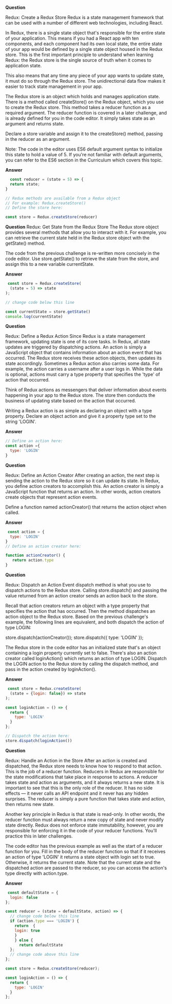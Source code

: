 **Question**

Redux: Create a Redux Store
Redux is a state management framework that can be used with a number of different web technologies, including React.

In Redux, there is a single state object that's responsible for the entire state of your application. This means if you had a React app with ten components, and each component had its own local state, the entire state of your app would be defined by a single state object housed in the Redux store. This is the first important principle to understand when learning Redux: the Redux store is the single source of truth when it comes to application state.

This also means that any time any piece of your app wants to update state, it must do so through the Redux store. The unidirectional data flow makes it easier to track state management in your app.


The Redux store is an object which holds and manages application state. There is a method called createStore() on the Redux object, which you use to create the Redux store. This method takes a reducer function as a required argument. The reducer function is covered in a later challenge, and is already defined for you in the code editor. It simply takes state as an argument and returns state.

Declare a store variable and assign it to the createStore() method, passing in the reducer as an argument.

Note: The code in the editor uses ES6 default argument syntax to initialize this state to hold a value of 5. If you're not familiar with default arguments, you can refer to the ES6 section in the Curriculum which covers this topic.

**Answer**

```javascript
  const reducer = (state = 5) => {
  return state;
}

// Redux methods are available from a Redux object
// For example: Redux.createStore()
// Define the store here:

const store = Redux.createStore(reducer)
```

**Question**
Redux: Get State from the Redux Store
The Redux store object provides several methods that allow you to interact with it. For example, you can retrieve the current state held in the Redux store object with the getState() method.


The code from the previous challenge is re-written more concisely in the code editor. Use store.getState() to retrieve the state from the store, and assign this to a new variable currentState.

**Answer**

```javascript
 const store = Redux.createStore(
  (state = 5) => state
);

// change code below this line

const currentState = store.getState()
console.log(currentState)
```

**Question**

Redux: Define a Redux Action
Since Redux is a state management framework, updating state is one of its core tasks. In Redux, all state updates are triggered by dispatching actions. An action is simply a JavaScript object that contains information about an action event that has occurred. The Redux store receives these action objects, then updates its state accordingly. Sometimes a Redux action also carries some data. For example, the action carries a username after a user logs in. While the data is optional, actions must carry a type property that specifies the 'type' of action that occurred.

Think of Redux actions as messengers that deliver information about events happening in your app to the Redux store. The store then conducts the business of updating state based on the action that occurred.


Writing a Redux action is as simple as declaring an object with a type property. Declare an object action and give it a property type set to the string 'LOGIN'.

**Answer**

```javascript
// Define an action here:
const action ={
  type: 'LOGIN'
}
```

**Question**

Redux: Define an Action Creator
After creating an action, the next step is sending the action to the Redux store so it can update its state. In Redux, you define action creators to accomplish this. An action creator is simply a JavaScript function that returns an action. In other words, action creators create objects that represent action events.


Define a function named actionCreator() that returns the action object when called.

**Answer**

```javascript
 const action = {
  type: 'LOGIN'
}
// Define an action creator here:

function actionCreator() {
   return action.type
}
```

**Question**

Redux: Dispatch an Action Event
dispatch method is what you use to dispatch actions to the Redux store. Calling store.dispatch() and passing the value returned from an action creator sends an action back to the store.

Recall that action creators return an object with a type property that specifies the action that has occurred. Then the method dispatches an action object to the Redux store. Based on the previous challenge's example, the following lines are equivalent, and both dispatch the action of type LOGIN:

store.dispatch(actionCreator());
store.dispatch({ type: 'LOGIN' });

The Redux store in the code editor has an initialized state that's an object containing a login property currently set to false. There's also an action creator called loginAction() which returns an action of type LOGIN. Dispatch the LOGIN action to the Redux store by calling the dispatch method, and pass in the action created by loginAction().

**Answer**

```javascript
 const store = Redux.createStore(
  (state = {login: false}) => state
);

const loginAction = () => {
  return {
    type: 'LOGIN'
  }
};

// Dispatch the action here:
store.dispatch(loginAction())

```

**Question**

Redux: Handle an Action in the Store
After an action is created and dispatched, the Redux store needs to know how to respond to that action. This is the job of a reducer function. Reducers in Redux are responsible for the state modifications that take place in response to actions. A reducer takes state and action as arguments, and it always returns a new state. It is important to see that this is the only role of the reducer. It has no side effects — it never calls an API endpoint and it never has any hidden surprises. The reducer is simply a pure function that takes state and action, then returns new state.

Another key principle in Redux is that state is read-only. In other words, the reducer function must always return a new copy of state and never modify state directly. Redux does not enforce state immutability, however, you are responsible for enforcing it in the code of your reducer functions. You'll practice this in later challenges.


The code editor has the previous example as well as the start of a reducer function for you. Fill in the body of the reducer function so that if it receives an action of type 'LOGIN' it returns a state object with login set to true. Otherwise, it returns the current state. Note that the current state and the dispatched action are passed to the reducer, so you can access the action's type directly with action.type.

**Answer**

```javascript
 const defaultState = {
  login: false
};

const reducer = (state = defaultState, action) => {
  // change code below this line
  if (action.type === 'LOGIN') {
    return  {
    login: true
    } 
    } else {
      return defaultState
  };
  // change code above this line
};

const store = Redux.createStore(reducer);

const loginAction = () => {
  return {
    type: 'LOGIN'
  }
};
```